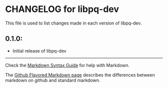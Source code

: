 # CHANGELOG for libpq-dev

This file is used to list changes made in each version of libpq-dev.

## 0.1.0:

* Initial release of libpq-dev

- - - 
Check the [Markdown Syntax Guide](http://daringfireball.net/projects/markdown/syntax) for help with Markdown.

The [Github Flavored Markdown page](http://github.github.com/github-flavored-markdown/) describes the differences between markdown on github and standard markdown.
